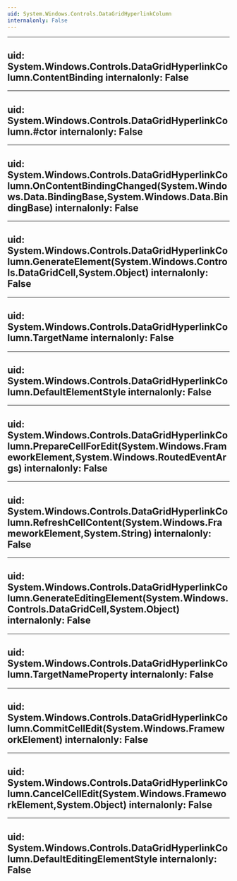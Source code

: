 ```yaml
---
uid: System.Windows.Controls.DataGridHyperlinkColumn
internalonly: False
---
```


---
uid: System.Windows.Controls.DataGridHyperlinkColumn.ContentBinding
internalonly: False
---

---
uid: System.Windows.Controls.DataGridHyperlinkColumn.#ctor
internalonly: False
---

---
uid: System.Windows.Controls.DataGridHyperlinkColumn.OnContentBindingChanged(System.Windows.Data.BindingBase,System.Windows.Data.BindingBase)
internalonly: False
---

---
uid: System.Windows.Controls.DataGridHyperlinkColumn.GenerateElement(System.Windows.Controls.DataGridCell,System.Object)
internalonly: False
---

---
uid: System.Windows.Controls.DataGridHyperlinkColumn.TargetName
internalonly: False
---

---
uid: System.Windows.Controls.DataGridHyperlinkColumn.DefaultElementStyle
internalonly: False
---

---
uid: System.Windows.Controls.DataGridHyperlinkColumn.PrepareCellForEdit(System.Windows.FrameworkElement,System.Windows.RoutedEventArgs)
internalonly: False
---

---
uid: System.Windows.Controls.DataGridHyperlinkColumn.RefreshCellContent(System.Windows.FrameworkElement,System.String)
internalonly: False
---

---
uid: System.Windows.Controls.DataGridHyperlinkColumn.GenerateEditingElement(System.Windows.Controls.DataGridCell,System.Object)
internalonly: False
---

---
uid: System.Windows.Controls.DataGridHyperlinkColumn.TargetNameProperty
internalonly: False
---

---
uid: System.Windows.Controls.DataGridHyperlinkColumn.CommitCellEdit(System.Windows.FrameworkElement)
internalonly: False
---

---
uid: System.Windows.Controls.DataGridHyperlinkColumn.CancelCellEdit(System.Windows.FrameworkElement,System.Object)
internalonly: False
---

---
uid: System.Windows.Controls.DataGridHyperlinkColumn.DefaultEditingElementStyle
internalonly: False
---
